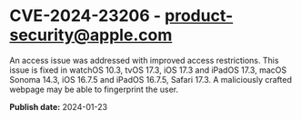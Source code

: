 # CVE-2024-23206 - product-security@apple.com

An access issue was addressed with improved access restrictions. This issue is fixed in watchOS 10.3, tvOS 17.3, iOS 17.3 and iPadOS 17.3, macOS Sonoma 14.3, iOS 16.7.5 and iPadOS 16.7.5, Safari 17.3. A maliciously crafted webpage may be able to fingerprint the user.

**Publish date:** 2024-01-23
